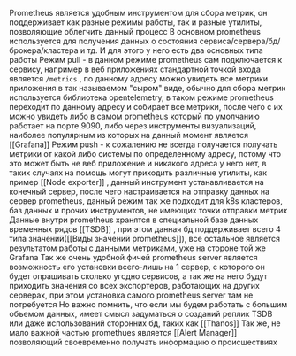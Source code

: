 Prometheus является удобным инструментом для сбора метрик, он поддерживает как разные режимы работы, так и разные утилиты, позволяющие облегчить данный процесс
В основном prometheus используется для получения данных о состояния сервиса/сервера/бд/брокера/кластера и тд. И для этого у него есть два основных типа работы
Режим pull - в данном режиме prometheus сам подключается к сервису, например в веб приложениях стандартной точкой входа является `/metrics` , по данному адресу можно увидеть все метрики приложения в так называемом "сыром" виде, обычно для сбора метрик используется библиотека opentelemetry, в таком режиме prometheus переходит по данному адресу и собирает все метрики, после чего с их можно увидеть либо в самом prometheus который по умолчанию работает на порте 9090, либо через инструменты визуализаций, наиболее популярным из которых на данный момент является [[Grafana]]
Режим push - к сожалению не всегда получается получать метрики от какой либо системы по определенному адресу, потому что это может быть не веб приложение и никакого адреса у него нет, в таких случаях на помощь могут приходить различные утилиты, как пример [[Node exporter]] , данный инструмент устанавливается на конечный сервер, после чего настраивается на отправку данных на сервер prometheus, данный  режим так же подходит для k8s кластеров, баз данных и прочих инструментов, не имеющих точки отправки метрик 
Данные внутри prometheus хранятся в специальной базе данных временных рядов [[TSDB]] , при этом данная бд поддерживает всего 4 типа значений([[Виды значений prometheus]]), все остальное является результатом работы с данными метриками, уже на стороне той же Grafana
Так же очень удобной фичей prometheus server является возможность его установки всего-лишь на 1 сервер, с которого он будет опрашивать сколько угодно сервисов, а так же на него будут приходить значения со всех экспортеров, работающих на других серверах, при этом установка самого prometheus server там не потребуется
Но важно помнить, что если мы будем работать с большим объемом данных, имеет смысл задуматься о созданий реплик TSDB или даже использований сторонних бд, таких как [[Thanos]]
Так же, не мало важной частью promethues является [[Alert Manager]] позволяющий своевременно получать информацию о происшествиях